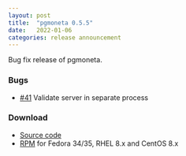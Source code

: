 ```yaml
---
layout: post
title:  "pgmoneta 0.5.5"
date:   2022-01-06
categories: release announcement
---
```


Bug fix release of pgmoneta.

### Bugs

* [#41](https://github.com/pgmoneta/pgmoneta/issues/41) Validate server in separate process

### Download

* [Source code](https://github.com/pgmoneta/pgmoneta/releases/download/0.5.5/pgmoneta-0.5.5.tar.gz)
* [RPM](https://yum.postgresql.org) for Fedora 34/35, RHEL 8.x and CentOS 8.x
